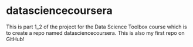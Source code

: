 datasciencecoursera
===================

This is part 1_2 of the project for the Data Science Toolbox course which is to create a repo named datasciencecoursera.  This is also my first repo on GitHub! 
